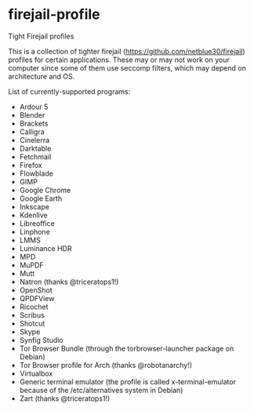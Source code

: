 # firejail-profile
Tight Firejail profiles

This is a collection of tighter firejail (https://github.com/netblue30/firejail) profiles for certain applications. These may or may not work on your computer since some of them use seccomp filters, which may depend on architecture and OS.

List of currently-supported programs:
* Ardour 5
* Blender
* Brackets
* Calligra
* Cinelerra
* Darktable
* Fetchmail
* Firefox
* Flowblade
* GIMP
* Google Chrome
* Google Earth
* Inkscape
* Kdenlive
* Libreoffice
* Linphone
* LMMS
* Luminance HDR
* MPD
* MuPDF
* Mutt
* Natron (thanks @triceratops1!)
* OpenShot
* QPDFView
* Ricochet
* Scribus
* Shotcut
* Skype
* Synfig Studio
* Tor Browser Bundle (through the torbrowser-launcher package on Debian)
* Tor Browser profile for Arch (thanks @robotanarchy!)
* Virtualbox
* Generic terminal emulator (the profile is called x-terminal-emulator because of the /etc/alternatives system in Debian)
* Zart (thanks @triceratops1!)